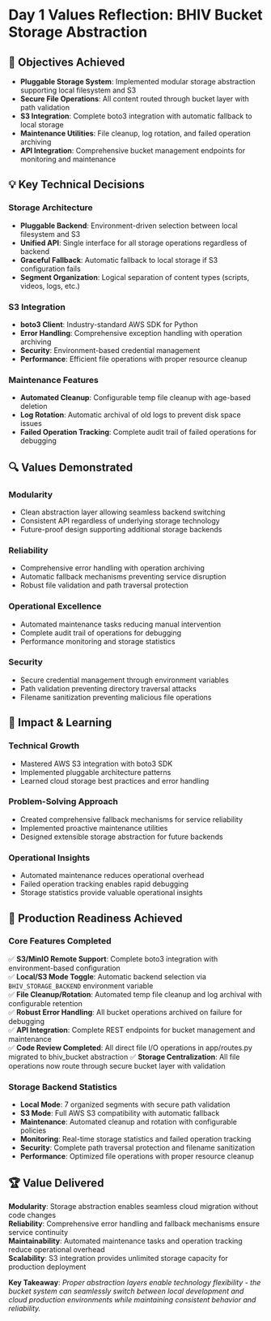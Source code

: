 # Day 1 Values Reflection: BHIV Bucket Storage Abstraction

## 🎯 Objectives Achieved
- **Pluggable Storage System**: Implemented modular storage abstraction supporting local filesystem and S3
- **Secure File Operations**: All content routed through bucket layer with path validation
- **S3 Integration**: Complete boto3 integration with automatic fallback to local storage
- **Maintenance Utilities**: File cleanup, log rotation, and failed operation archiving
- **API Integration**: Comprehensive bucket management endpoints for monitoring and maintenance

## 💡 Key Technical Decisions

### Storage Architecture
- **Pluggable Backend**: Environment-driven selection between local filesystem and S3
- **Unified API**: Single interface for all storage operations regardless of backend
- **Graceful Fallback**: Automatic fallback to local storage if S3 configuration fails
- **Segment Organization**: Logical separation of content types (scripts, videos, logs, etc.)

### S3 Integration
- **boto3 Client**: Industry-standard AWS SDK for Python
- **Error Handling**: Comprehensive exception handling with operation archiving
- **Security**: Environment-based credential management
- **Performance**: Efficient file operations with proper resource cleanup

### Maintenance Features
- **Automated Cleanup**: Configurable temp file cleanup with age-based deletion
- **Log Rotation**: Automatic archival of old logs to prevent disk space issues
- **Failed Operation Tracking**: Complete audit trail of failed operations for debugging

## 🔍 Values Demonstrated

### **Modularity**
- Clean abstraction layer allowing seamless backend switching
- Consistent API regardless of underlying storage technology
- Future-proof design supporting additional storage backends

### **Reliability**
- Comprehensive error handling with operation archiving
- Automatic fallback mechanisms preventing service disruption
- Robust file validation and path traversal protection

### **Operational Excellence**
- Automated maintenance tasks reducing manual intervention
- Complete audit trail of operations for debugging
- Performance monitoring and storage statistics

### **Security**
- Secure credential management through environment variables
- Path validation preventing directory traversal attacks
- Filename sanitization preventing malicious file operations

## 🚀 Impact & Learning

### Technical Growth
- Mastered AWS S3 integration with boto3 SDK
- Implemented pluggable architecture patterns
- Learned cloud storage best practices and error handling

### Problem-Solving Approach
- Created comprehensive fallback mechanisms for service reliability
- Implemented proactive maintenance utilities
- Designed extensible storage abstraction for future backends

### Operational Insights
- Automated maintenance reduces operational overhead
- Failed operation tracking enables rapid debugging
- Storage statistics provide valuable operational insights

## 🎯 Production Readiness Achieved

### Core Features Completed
✅ **S3/MinIO Remote Support**: Complete boto3 integration with environment-based configuration  
✅ **Local/S3 Mode Toggle**: Automatic backend selection via `BHIV_STORAGE_BACKEND` environment variable  
✅ **File Cleanup/Rotation**: Automated temp file cleanup and log archival with configurable retention  
✅ **Robust Error Handling**: All bucket operations archived on failure for debugging  
✅ **API Integration**: Complete REST endpoints for bucket management and maintenance  
✅ **Code Review Completed**: All direct file I/O operations in app/routes.py migrated to bhiv_bucket abstraction
✅ **Storage Centralization**: All file operations now route through secure bucket layer with validation

### Storage Backend Statistics
- **Local Mode**: 7 organized segments with secure path validation
- **S3 Mode**: Full AWS S3 compatibility with automatic fallback
- **Maintenance**: Automated cleanup and rotation with configurable policies
- **Monitoring**: Real-time storage statistics and failed operation tracking
- **Security**: Complete path traversal protection and filename sanitization
- **Performance**: Optimized file operations with proper resource cleanup

## 🏆 Value Delivered

**Modularity**: Storage abstraction enables seamless cloud migration without code changes  
**Reliability**: Comprehensive error handling and fallback mechanisms ensure service continuity  
**Maintainability**: Automated maintenance tasks and operation tracking reduce operational overhead  
**Scalability**: S3 integration provides unlimited storage capacity for production deployment  

**Key Takeaway**: *Proper abstraction layers enable technology flexibility - the bucket system can seamlessly switch between local development and cloud production environments while maintaining consistent behavior and reliability.*